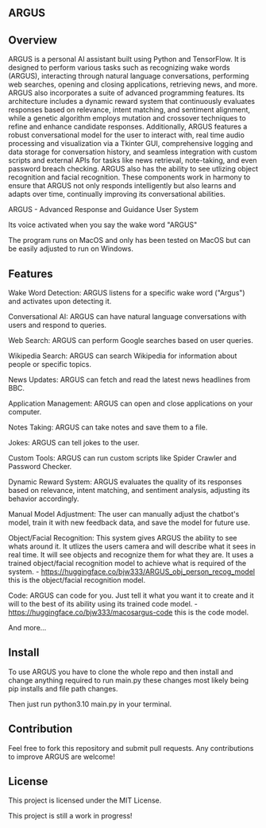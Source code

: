 ARGUS
-----------------------

Overview
-----------------------

ARGUS is a personal AI assistant built using Python and TensorFlow. It is designed to perform various tasks such as recognizing wake words (ARGUS), interacting through natural language conversations, performing web searches, opening and closing applications, retrieving news, and more. ARGUS also incorporates a suite of advanced programming features. Its architecture includes a dynamic reward system that continuously evaluates responses based on relevance, intent matching, and sentiment alignment, while a genetic algorithm employs mutation and crossover techniques to refine and enhance candidate responses. Additionally, ARGUS features a robust conversational model for the user to interact with, real time audio processing and visualization via a Tkinter GUI, comprehensive logging and data storage for conversation history, and seamless integration with custom scripts and external APIs for tasks like news retrieval, note-taking, and even password breach checking. ARGUS also has the ability to see utlizing object recognition and facial recognition. These components work in harmony to ensure that ARGUS not only responds intelligently but also learns and adapts over time, continually improving its conversational abilities.

ARGUS - Advanced Response and Guidance User System

Its voice activated when you say the wake word "ARGUS"

The program runs on MacOS and only has been tested on MacOS but can be easily adjusted to run on Windows.

Features
-----------------------

Wake Word Detection: ARGUS listens for a specific wake word ("Argus") and activates upon detecting it.

Conversational AI: ARGUS can have natural language conversations with users and respond to queries.

Web Search: ARGUS can perform Google searches based on user queries.

Wikipedia Search: ARGUS can search Wikipedia for information about people or specific topics.

News Updates: ARGUS can fetch and read the latest news headlines from BBC.

Application Management: ARGUS can open and close applications on your computer.

Notes Taking: ARGUS can take notes and save them to a file.

Jokes: ARGUS can tell jokes to the user.

Custom Tools: ARGUS can run custom scripts like Spider Crawler and Password Checker.

Dynamic Reward System: ARGUS evaluates the quality of its responses based on relevance, intent matching, and sentiment analysis, adjusting its behavior accordingly.

Manual Model Adjustment: The user can manually adjust the chatbot's model, train it with new feedback data, and save the model for future use.

Object/Facial Recognition: This system gives ARGUS the ability to see whats around it. It utlizes the users camera and will describe what it sees in real time. It will see objects and recognize them for what they are. It uses a trained object/facial recognition model to achieve what is required of the system. - https://huggingface.co/bjw333/ARGUS_obj_person_recog_model this is the object/facial recognition model.

Code: ARGUS can code for you. Just tell it what you want it to create and it will to the best of its ability using its trained code model. - https://huggingface.co/bjw333/macosargus-code this is the code model.

And more...

Install
-----------------------
To use ARGUS you have to clone the whole repo and then install and change anything required to run main.py these changes most likely being pip installs and file path changes.

Then just run python3.10 main.py in your terminal.

Contribution
-----------------------
Feel free to fork this repository and submit pull requests. Any contributions to improve ARGUS are welcome!

License
-----------------------
This project is licensed under the MIT License.


This project is still a work in progress!


